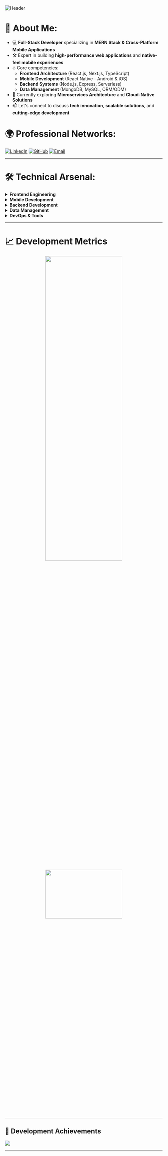 <img src="Zia.svg" alt="Header" />

# 🚀 About Me:

- 💻 **Full-Stack Developer** specializing in **MERN Stack & Cross-Platform Mobile Applications**
- 🛠️ Expert in building **high-performance web applications** and **native-feel mobile experiences**
- 🔥 Core competencies:
  - **Frontend Architecture** (React.js, Next.js, TypeScript)
  - **Mobile Development** (React Native - Android & iOS)
  - **Backend Systems** (Node.js, Express, Serverless)
  - **Data Management** (MongoDB, MySQL, ORM/ODM)
- 🚀 Currently exploring **Microservices Architecture** and **Cloud-Native Solutions**
- 📫 Let's connect to discuss **tech innovation**, **scalable solutions**, and **cutting-edge development**

# 🌍 Professional Networks:

[![LinkedIn](https://img.shields.io/badge/Let's_Connect-%230077B5.svg?logo=linkedin&logoColor=white)](https://www.linkedin.com/in/zia-imdad-096b86279)
[![GitHub](https://img.shields.io/badge/Explore_My_Work-181717.svg?logo=github&logoColor=white)](https://github.com/ziaimdad)
[![Email](https://img.shields.io/badge/Contact_Me-D14836?logo=gmail&logoColor=white)](mailto:ziaimdad12@gmail.com)

<hr/>

# 🛠️ Technical Arsenal:

<details>
  <summary><b>Frontend Engineering</b></summary>
  
  ![React](https://img.shields.io/badge/React-61DAFB?logo=react&logoColor=black&style=for-the-badge)
  ![Next.js](https://img.shields.io/badge/Next.js-000000?logo=nextdotjs&logoColor=white&style=for-the-badge)
  ![TypeScript](https://img.shields.io/badge/TypeScript-3178C6?logo=typescript&logoColor=white&style=for-the-badge)
  ![Tailwind](https://img.shields.io/badge/Tailwind_CSS-38B2AC?logo=tailwind-css&logoColor=white&style=for-the-badge)
  ![Redux](https://img.shields.io/badge/Redux-764ABC?logo=redux&logoColor=white&style=for-the-badge)
</details>

<details>
  <summary><b>Mobile Development</b></summary>
  
  ![React Native](https://img.shields.io/badge/React_Native-61DAFB?logo=react&logoColor=black&style=for-the-badge)
  ![Expo](https://img.shields.io/badge/Expo-000020?logo=expo&logoColor=white&style=for-the-badge)
  ![Android Studio](https://img.shields.io/badge/Android_Studio-3DDC84?logo=android-studio&logoColor=white&style=for-the-badge)
  ![Xcode](https://img.shields.io/badge/Xcode-147EFB?logo=xcode&logoColor=white&style=for-the-badge)
</details>

<details>
  <summary><b>Backend Development</b></summary>
  
  ![Node.js](https://img.shields.io/badge/Node.js-339933?logo=nodedotjs&logoColor=white&style=for-the-badge)
  ![Express](https://img.shields.io/badge/Express.js-000000?logo=express&logoColor=white&style=for-the-badge)
  ![GraphQL](https://img.shields.io/badge/GraphQL-E10098?logo=graphql&logoColor=white&style=for-the-badge)
  ![REST API](https://img.shields.io/badge/REST_API-FF6C37?logo=rest&logoColor=white&style=for-the-badge)
</details>

<details>
  <summary><b>Data Management</b></summary>
  
  ![MongoDB](https://img.shields.io/badge/MongoDB-47A248?logo=mongodb&logoColor=white&style=for-the-badge)
  ![MySQL](https://img.shields.io/badge/MySQL-4479A1?logo=mysql&logoColor=white&style=for-the-badge)
  ![Firebase](https://img.shields.io/badge/Firebase-FFCA28?logo=firebase&logoColor=black&style=for-the-badge)
</details>

<details>
  <summary><b>DevOps & Tools</b></summary>
  
  ![Docker](https://img.shields.io/badge/Docker-2496ED?logo=docker&logoColor=white&style=for-the-badge)
  ![AWS](https://img.shields.io/badge/AWS-FF9900?logo=amazon-aws&logoColor=white&style=for-the-badge)
  ![Git](https://img.shields.io/badge/Git-F05033?logo=git&logoColor=white&style=for-the-badge)
  ![Postman](https://img.shields.io/badge/Postman-FF6C37?logo=postman&logoColor=white&style=for-the-badge)
</details>

<hr/>

# 📈 Development Metrics

<p align="center">
  <img height="50%" width="70%" src="https://github-readme-stats.vercel.app/api?username=ziaimdad&theme=radical&hide_border=false&include_all_commits=true&count_private=true&show_icons=true"/>
</p>

<p align="center">
  <img height="20%" width="70%" src="https://github-readme-stats.vercel.app/api/top-langs/?username=ziaimdad&theme=radical&hide_border=false&include_all_commits=true&count_private=true&layout=compact" />
</p>

<hr/>

## 🏅 Development Achievements

![](https://github-profile-trophy.vercel.app/?username=ziaimdad&theme=onedark&no-frame=true&no-bg=true&margin-w=4)

---
